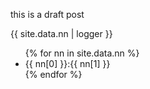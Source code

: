 ---
---
this is a draft post

<p>{{ site.data.nn | logger }}</p>
<ul>
{% for nn in site.data.nn %}
  <li>
    {{ nn[0] }}:{{ nn[1] }}
  </li>
{% endfor %}
</ul>
